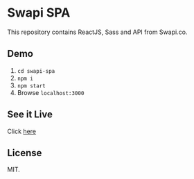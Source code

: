# Swapi SPA

This repository contains ReactJS, Sass and API from Swapi.co.

## Demo

1.  `cd swapi-spa`
2.  `npm i`
3.  `npm start`
4.  Browse `localhost:3000`

## See it Live

Click [here](https://raynormw.github.io/swapi-spa/)

## License

MIT.
